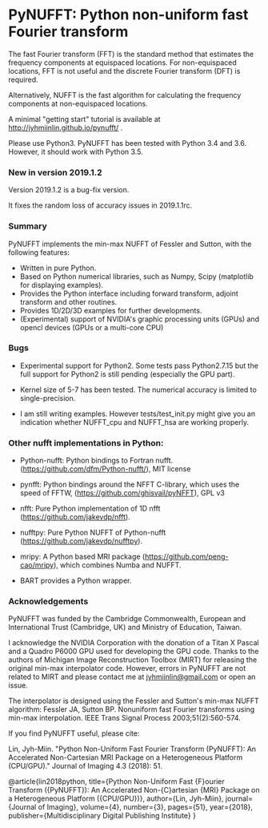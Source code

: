 # PyNUFFT: Python non-uniform fast Fourier transform


The fast Fourier transform (FFT) is the standard method that estimates the frequency components at equispaced locations. For non-equispaced locations, FFT is not useful and the discrete Fourier transform 
(DFT) is required. 

Alternatively, NUFFT is the fast algorithm for calculating the frequency components at non-equispaced locations.

A minimal "getting start" tutorial is available at http://jyhmiinlin.github.io/pynufft/ .

Please use Python3. PyNUFFT has been tested with Python 3.4 and 3.6. However, it should work with Python 3.5. 


### New in version 2019.1.2

Version 2019.1.2 is a bug-fix version. 

It fixes the random loss of accuracy issues in 2019.1.1rc. 

### Summary

PyNUFFT implements the min-max NUFFT of Fessler and Sutton, with the following features:

- Written in pure Python.
- Based on Python numerical libraries, such as Numpy, Scipy (matplotlib for displaying examples).
- Provides the Python interface including forward transform, adjoint transform and other routines.
- Provides 1D/2D/3D examples for further developments.
- (Experimental) support of NVIDIA's graphic processing units (GPUs) and opencl devices (GPUs or a multi-core CPU)

### Bugs

- Experimental support for Python2. Some tests pass Python2.7.15 but the full support for Python2 is still pending (especially the GPU part).

- Kernel size of 5-7 has been tested. The numerical accuracy is limited to single-precision.  

- I am still writing examples. However tests/test_init.py might give you an indication whether NUFFT_cpu and NUFFT_hsa are working properly.

### Other nufft implementations in Python:

- Python-nufft: Python bindings to Fortran nufft. (https://github.com/dfm/Python-nufft/), MIT license

- pynfft: Python bindings around the NFFT C-library, which uses the speed of FFTW, (https://github.com/ghisvail/pyNFFT), GPL v3

- nfft: Pure Python implementation of 1D nfft (https://github.com/jakevdp/nfft). 

- nufftpy: Pure Python NUFFT of Python-nufft (https://github.com/jakevdp/nufftpy). 

- mripy: A Python based MRI package (https://github.com/peng-cao/mripy), which combines Numba and NUFFT.

- BART provides a Python wrapper.

### Acknowledgements

PyNUFFT was funded by the Cambridge Commonwealth, European and International Trust (Cambridge, UK) and Ministry of Education, Taiwan. 

I acknowledge the NVIDIA Corporation with the donation of a Titan X Pascal and a Quadro P6000 GPU used for developing the GPU code. Thanks to the authors of Michigan Image 
Reconstruction Toolbox (MIRT) for releasing the original min-max interpolator code. However, errors in PyNUFFT are not related to MIRT and please contact me at 
jyhmiinlin@gmail.com or open an issue. 


The interpolator is designed using the Fessler and Sutton's min-max NUFFT algorithm:
Fessler JA, Sutton BP. Nonuniform fast Fourier transforms using min-max interpolation. IEEE Trans Signal Process 2003;51(2):560-574.

If you find PyNUFFT useful, please cite:

Lin, Jyh-Miin. "Python Non-Uniform Fast Fourier Transform (PyNUFFT): An Accelerated Non-Cartesian MRI Package on a Heterogeneous Platform (CPU/GPU)." Journal of Imaging 4.3 (2018): 51.

@article{lin2018python,
  title={Python Non-Uniform Fast {F}ourier Transform ({PyNUFFT}): An Accelerated Non-{C}artesian {MRI} Package on a Heterogeneous Platform ({CPU/GPU})},
  author={Lin, Jyh-Miin},
  journal={Journal of Imaging},
  volume={4},
  number={3},
  pages={51},
  year={2018},
  publisher={Multidisciplinary Digital Publishing Institute}
}
